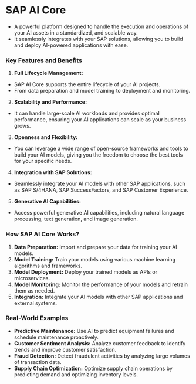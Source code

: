 # SAP AI Core 
- A powerful platform designed to handle the execution and operations of your AI assets in a standardized, and scalable way. 
- It seamlessly integrates with your SAP solutions, allowing you to build and deploy AI-powered applications with ease.

### Key Features and Benefits
1. **Full Lifecycle Management:** 
- SAP AI Core supports the entire lifecycle of your AI projects.
- From data preparation and model training to deployment and monitoring. 

2. **Scalability and Performance:** 
- It can handle large-scale AI workloads and provides optimal performance, ensuring your AI applications can scale as your business grows.

3. **Openness and Flexibility:** 
- You can leverage a wide range of open-source frameworks and tools to build your AI models, giving you the freedom to choose the best tools for your specific needs.

4. **Integration with SAP Solutions:** 
- Seamlessly integrate your AI models with other SAP applications, such as SAP S/4HANA, SAP SuccessFactors, and SAP Customer Experience. 

5. **Generative AI Capabilities:** 
- Access powerful generative AI capabilities, including natural language processing, text generation, and image generation.

### How SAP AI Core Works?
1. **Data Preparation:** Import and prepare your data for training your AI models.
2. **Model Training:** Train your models using various machine learning algorithms and frameworks.
3. **Model Deployment:** Deploy your trained models as APIs or microservices.
4. **Model Monitoring:** Monitor the performance of your models and retrain them as needed.
5. **Integration:** Integrate your AI models with other SAP applications and external systems.

### Real-World Examples
* **Predictive Maintenance:** Use AI to predict equipment failures and schedule maintenance proactively.
* **Customer Sentiment Analysis:** Analyze customer feedback to identify trends and improve customer satisfaction.
* **Fraud Detection:** Detect fraudulent activities by analyzing large volumes of transaction data.
* **Supply Chain Optimization:** Optimize supply chain operations by predicting demand and optimizing inventory levels.
